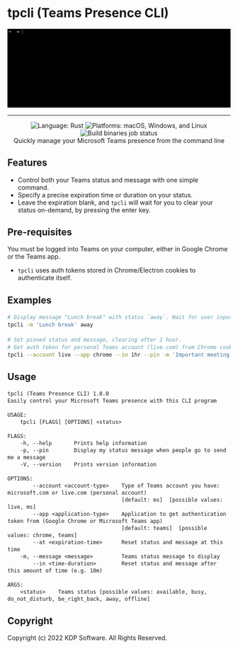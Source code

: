 # tpcli (Teams Presence CLI)

<p align="center">
  <img alt="tpcli demo gif" src="img/tpcli_demo.gif">
</p>
<hr>
<p align="center">
  <img alt="Language: Rust" src="https://img.shields.io/badge/language-Rust-orange">
  <img alt="Platforms: macOS, Windows, and Linux" src="https://img.shields.io/badge/platform-macOS%20%7C%20Windows%20%7C%20Linux-blue">
  <img alt="Build binaries job status" src="https://github.com/kdp-dev/tpcli/actions/workflows/ci.yaml/badge.svg"><br>
  Quickly manage your Microsoft Teams presence from the command line
</p>

## Features

- Control both your Teams status and message with one simple command.
- Specify a precise expiration time or duration on your status.
- Leave the expiration blank, and `tpcli` will wait for you to clear your status on-demand, by pressing the enter key.

## Pre-requisites

You must be logged into Teams on your computer, either in Google Chrome or the Teams app.

- `tpcli` uses auth tokens stored in Chrome/Electron cookies to authenticate itself.

## Examples

```bash
# Display message "Lunch break" with status `away`. Wait for user input to clear.
tpcli -m 'Lunch break' away

# Set pinned status and message, clearing after 1 hour.
# Get auth token for personal Teams account (live.com) from Chrome cookies
tpcli --account live --app chrome --in 1hr --pin -m 'Important meeting' do_not_disturb
```

## Usage

```
tpcli (Teams Presence CLI) 1.0.0
Easily control your Microsoft Teams presence with this CLI program

USAGE:
    tpcli [FLAGS] [OPTIONS] <status>

FLAGS:
    -h, --help       Prints help information
    -p, --pin        Display my status message when people go to send me a message
    -V, --version    Prints version information

OPTIONS:
        --account <account-type>    Type of Teams account you have: microsoft.com or live.com (personal account)
                                    [default: ms]  [possible values: live, ms]
        --app <application-type>    Application to get authentication token from (Google Chrome or Microsoft Teams app)
                                    [default: teams]  [possible values: chrome, teams]
        --at <expiration-time>      Reset status and message at this time
    -m, --message <message>         Teams status message to display
        --in <time-duration>        Reset status and message after this amount of time (e.g. 10m)

ARGS:
    <status>    Teams status [possible values: available, busy, do_not_disturb, be_right_back, away, offline]
```

## Copyright

Copyright (c) 2022 KDP Software. All Rights Reserved.
